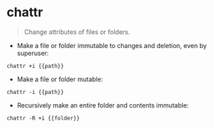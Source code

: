 # chattr

> Change attributes of files or folders.

- Make a file or folder immutable to changes and deletion, even by superuser:

`chattr +i {{path}}`

- Make a file or folder mutable:

`chattr -i {{path}}`

- Recursively make an entire folder and contents immutable:

`chattr -R +i {{folder}}`
